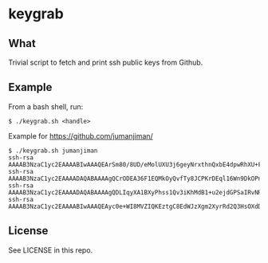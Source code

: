keygrab
=======

What
----

Trivial script to fetch and print ssh public keys from Github.


Example
-------

From a bash shell, run:

    $ ./keygrab.sh <handle>

Example for https://github.com/jumanjiman/

    $ ./keygrab.sh jumanjiman
    ssh-rsa AAAAB3NzaC1yc2EAAAABIwAAAQEArSm80/8UD/eMolUXU3j6geyNrxthnQxbE4dpwRhXU+F6fbQG+wk9SdWev9NcLLWg9a4zBUSMJUXrrU/8ik3WshSpZpqQary4ZiFFQKgSfYriouchc20S3wwFQZcbOJgH5t5wgGeNaDMzc2GRFhqbuuBiBBF+W5llk0X9CGE1o1iAlyVPAn4UfrJ4//5OXMhYwmU+fO9df3y5Kpn/0SY/lRwWuZeVVIXC+nZcFYXNzPyBVTNEooOXLVXivddtU82jfp65ggTMdLfUafZqia1/smfWQP23lU8F4ySayAOa1lhXXvrGtpxl3lu7vaSvdEg7+F4YaIhxnWZqt769joDraw==
    ssh-rsa AAAAB3NzaC1yc2EAAAADAQABAAAAgQCrODEA36F1EQMkOyQvfTy8JCPKrDEql16Wn9DkOPnZZ1i58q52BrPcyvQN8TMkRYg1jDpqmqf9EbVP/uGqdfqFnnb4QinBB7iemcpOghyJIkKQrcWuoc6NGED8jTvtAFFwI1acpmYOl5WbkGgN0JD0N+SUN+tGm9N7QFYLpqRcSQ==
    ssh-rsa AAAAB3NzaC1yc2EAAAADAQABAAAAgQDLIqyXA1BXyPhss1Qv3iKhMdB1+u2ejdGPSaIRvNREgsAIinZiumRuRCBNqjr73tUzYqdnxmrkhYh/bKFYlE3pfFPxuadurbAJ07lTGtObfKmoKe5N0qfndHVZS7y/tjNg4J6LkXZEZnecMr83pYmbc0R09E2o0pc/aBcWfXkJ2Q==
    ssh-rsa AAAAB3NzaC1yc2EAAAABIwAAAQEAyc0e+WI8MVZIQKEztgC8EdWJzXgm2XyrRd2Q3HsOXdDtjtAHf5VGpxqTx4+CI+ibXlP8LwrqOmVuNzwvVF8yO20WR+GLvqKLT0U7bx+2PxXbBtxJJhAAqHWSE4syv3wxLuuaMhnbFUEKotbb3NTjQ0JqEZtc4f6YVPow2IrF/dOGiRocS9eX8ASh2jShU4SJpyheKjZ3EavETYgQyRPUDykTvRbmBBwNNV3amXxaLOB17ZZ7FKOX4SbpZVHkYjzahY9PT6FEly6dWs5MPKBHQsUm86IKJ7Ua3LVPcnP6wkUtgKsWMLwGL4DOLuBax9avyHTwYo89k484nAQjHxONrQ==


License
-------

See LICENSE in this repo.
